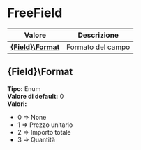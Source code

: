 # FreeField
| Valore| Descrizione |
| --- | --- |
| **[{Field}\Format](#{field}\format)** | Formato del campo |

{Field}\Format 
-----
**Tipo:** Enum	 
**Valore di default:** 0	 
**Valori:**
* 0 => None
* 1 => Prezzo unitario
* 2 => Importo totale
* 3 => Quantità


